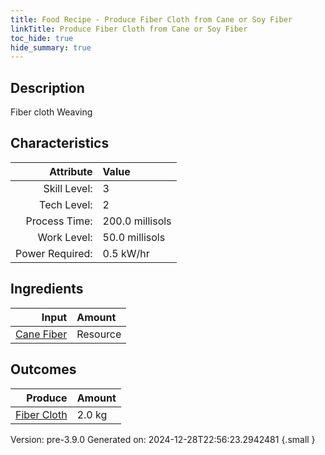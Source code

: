 ```yaml
---
title: Food Recipe - Produce Fiber Cloth from Cane or Soy Fiber
linkTitle: Produce Fiber Cloth from Cane or Soy Fiber
toc_hide: true
hide_summary: true
---
```


## Description
Fiber cloth Weaving 

## Characteristics

| Attribute      | Value |
|--------:|:------|
|Skill Level:|3|
|Tech Level:|2|
|Process Time:|200.0 millisols|
|Work Level:|50.0 millisols|
|Power Required:|0.5 kW/hr|

## Ingredients

| Input      | Amount |
|--------:|:------|
|[Cane Fiber](/docs/definitions/resource/cane-fiber)|Resource|2.0 kg|

## Outcomes


| Produce      | Amount |
|--------:|:------|
|[Fiber Cloth](/docs/definitions/resource/fiber-cloth)|2.0 kg|


Version: pre-3.9.0 Generated on: 2024-12-28T22:56:23.2942481
{.small }

